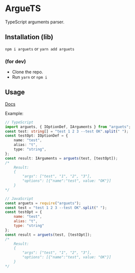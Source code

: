 # ArgueTS
TypeScript arguments parser.

  
  
## Installation (lib)
`npm i arguets` or `yarn add arguets`

### (for dev)
- Clone the repo.
- Run `yarn` or `npm i`

## Usage
[Docs](https://envis10n.github.io/arguets/)


Example:
```ts
// TypeScript
import arguets, { IOptionDef, IArguments } from "arguets";
const test: string[] = "test 1 2 3 --test OK".split(" ");
const testOpt: IOptionDef = {
	name: "test",
	alias: "t",
	type: "string",
};
const result: IArguments = arguets(test, [testOpt]);
/*
	Result:
	{
		"args": ["test", "1", "2", "3"],
		"options": [{"name":"test", value: "OK"}]
	}
*/
```

```js
// JavaScript
const arguets = require("arguets");
const test = "test 1 2 3 --test OK".split(" ");
const testOpt = {
	name: "test",
	alias: "t",
	type: "string"
};
const result = arguets(test, [testOpt]);
/*
	Result:
	{
		"args": ["test", "1", "2", "3"],
		"options": [{"name":"test", value: "OK"}]
	}
*/
```
